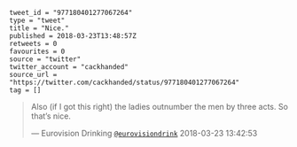 ```
tweet_id = "977180401277067264"
type = "tweet"
title = "Nice."
published = 2018-03-23T13:48:57Z
retweets = 0
favourites = 0
source = "twitter"
twitter_account = "cackhanded"
source_url = "https://twitter.com/cackhanded/status/977180401277067264"
tag = []
```

> Also (if I got this right) the ladies outnumber the men by three acts. So that’s nice.
> 
> — Eurovision Drinking [`@eurovisiondrink`](https://twitter.com/eurovisiondrink/status/977178874277781507) 2018-03-23 13:42:53



<p class='image'><img src='http://mnf.m17s.net/2018/03/23/DY-kZJUXcAAhl5T.jpg' alt=''></p>

